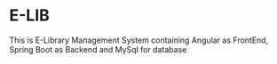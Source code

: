 # E-LIB
This is E-Library Management System containing Angular as FrontEnd, Spring Boot as Backend and MySql for database
